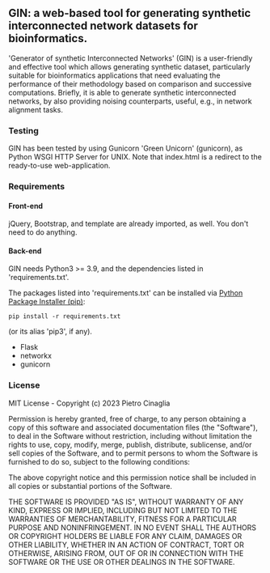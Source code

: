 ## GIN: a web-based tool for generating synthetic interconnected network datasets for bioinformatics.

'Generator of synthetic Interconnected Networks' (GIN) is a user-friendly and effective tool which allows generating synthetic dataset, particularly suitable for bioinformatics applications that need evaluating the performance of their methodology based on comparison and successive computations. Briefly, it is able to generate synthetic interconnected networks, by also providing noising counterparts, useful, e.g., in network alignment tasks.


### Testing

GIN has been tested by using Gunicorn 'Green Unicorn' (gunicorn), as Python WSGI HTTP Server for UNIX. Note that index.html is a redirect to the ready-to-use web-application.


### Requirements

#### Front-end
jQuery, Bootstrap, and template are already imported, as well. You don't need to do anything.

#### Back-end
GIN needs Python3 >= 3.9, and the dependencies listed in 'requirements.txt'.

The packages listed into 'requirements.txt' can be installed via [Python Package Installer (pip)](https://pip.pypa.io/en/stable/):

```
pip install -r requirements.txt
```

(or its alias 'pip3', if any).
- Flask
- networkx
- gunicorn


### License

MIT License - Copyright (c) 2023 Pietro Cinaglia

Permission is hereby granted, free of charge, to any person obtaining a copy
of this software and associated documentation files (the "Software"), to deal
in the Software without restriction, including without limitation the rights
to use, copy, modify, merge, publish, distribute, sublicense, and/or sell
copies of the Software, and to permit persons to whom the Software is
furnished to do so, subject to the following conditions:

The above copyright notice and this permission notice shall be included in all
copies or substantial portions of the Software.

THE SOFTWARE IS PROVIDED "AS IS", WITHOUT WARRANTY OF ANY KIND, EXPRESS OR
IMPLIED, INCLUDING BUT NOT LIMITED TO THE WARRANTIES OF MERCHANTABILITY,
FITNESS FOR A PARTICULAR PURPOSE AND NONINFRINGEMENT. IN NO EVENT SHALL THE
AUTHORS OR COPYRIGHT HOLDERS BE LIABLE FOR ANY CLAIM, DAMAGES OR OTHER
LIABILITY, WHETHER IN AN ACTION OF CONTRACT, TORT OR OTHERWISE, ARISING FROM,
OUT OF OR IN CONNECTION WITH THE SOFTWARE OR THE USE OR OTHER DEALINGS IN THE
SOFTWARE.

